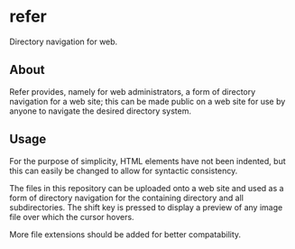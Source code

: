 # refer

Directory navigation for web.

## About

Refer provides, namely for web administrators, a form of directory navigation for a web site; this can be made public on a web site for use by anyone to navigate the desired directory system.

## Usage

For the purpose of simplicity, HTML elements have not been indented, but this can easily be changed to allow for syntactic consistency.

The files in this repository can be uploaded onto a web site and used as a form of directory navigation for the containing directory and all subdirectories. The shift key is pressed to display a preview of any image file over which the cursor hovers.

More file extensions should be added for better compatability.